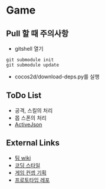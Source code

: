 # Game

Pull 할 때 주의사항
----
* gitshell 열기
```
git submodule init
git submodule update
```

* cocos2d/download-deps.py를 실행


ToDo List
----
* 공격, 스킬의 처리
* 몹 스폰의 처리
* [ActiveJson](https://github.com/SubwayRocketTeam/ActiveJson)


External Links
----
* [팀 wiki](https://github.com/SubwayRocketTeam/documents/wiki)
* [코딩 스타일](https://github.com/SubwayRocketTeam/game/tree/master/doc/style)
* [게임 컨셉 기획](https://github.com/SubwayRocketTeam/documents/wiki/%EA%B2%8C%EC%9E%84-%EC%BB%A8%EC%85%89-%EA%B8%B0%ED%9A%8D)
* [프로토타입 레포](https://github.com/SubwayRocketTeam/Prototype)
